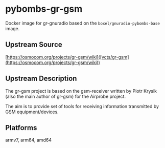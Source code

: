 # pybombs-gr-gsm

Docker image for gr-gnuradio based on the `boxel/gnuradio-pybombs-base` image.

## Upstream Source

[https://osmocom.org/projects/gr-gsm/wiki]([vcts/gr-gsm](https://osmocom.org/projects/gr-gsm/wiki))

## Upstream Description

The gr-gsm project is based on the gsm-receiver written by Piotr Krysik (also the main author of gr-gsm) for the Airprobe project.

The aim is to provide set of tools for receiving information transmitted by GSM equipment/devices.

## Platforms

armv7, arm64, amd64

